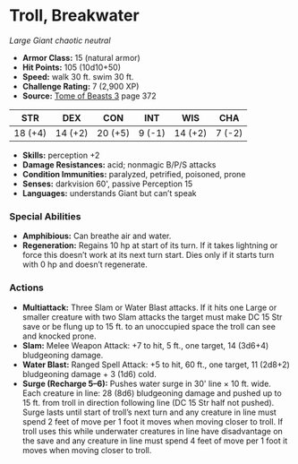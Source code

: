 # Troll, Breakwater

*Large* *Giant* *chaotic neutral*

- **Armor Class:** 15 (natural armor)
- **Hit Points:** 105 (10d10+50)
- **Speed:** walk 30 ft. swim 30 ft.
- **Challenge Rating:** 7 (2,900 XP)
- **Source:** [Tome of Beasts 3](https://koboldpress.com/kpstore/product/tome-of-beasts-3-for-5th-edition/) page 372

| STR | DEX | CON | INT | WIS | CHA |
| --- | --- | --- | --- | --- | --- |
| 18 (+4) | 14 (+2) | 20 (+5) | 9 (-1) | 14 (+2) | 7 (-2) |

- **Skills:** perception +2
- **Damage Resistances:** acid; nonmagic B/P/S attacks
- **Condition Immunities:** paralyzed, petrified, poisoned, prone
- **Senses:** darkvision 60', passive Perception 15
- **Languages:** understands Giant but can’t speak
### Special Abilities
- **Amphibious:** Can breathe air and water.
- **Regeneration:** Regains 10 hp at start of its turn. If it takes lightning or force this doesn’t work at its next turn start. Dies only if it starts turn with 0 hp and doesn’t regenerate.
### Actions
- **Multiattack:** Three Slam or Water Blast attacks. If it hits one Large or smaller creature with two Slam attacks the target must make DC 15 Str save or be flung up to 15 ft. to an unoccupied space the troll can see and knocked prone.
- **Slam:** Melee Weapon Attack: +7 to hit, 5 ft., one target, 14 (3d6+4) bludgeoning damage.
- **Water Blast:** Ranged Spell Attack: +5 to hit, 60 ft., one target, 11 (2d8+2) bludgeoning damage + 3 (1d6) cold. 
- **Surge (Recharge 5–6):** Pushes water surge in 30' line × 10 ft. wide. Each creature in line: 28 (8d6) bludgeoning damage and pushed up to 15 ft. from troll in direction following line (DC 15 Str half not pushed). Surge lasts until start of troll’s next turn and any creature in line must spend 2 feet of move per 1 foot it moves when moving closer to troll. If troll uses this while underwater creatures in line have disadvantage on the save and any creature in line must spend 4 feet of move per 1 foot it moves when moving closer to troll.


